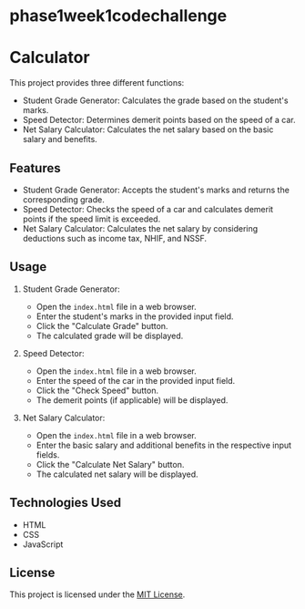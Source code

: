 # phase1week1codechallenge


# Calculator

This project provides three different functions:
- Student Grade Generator: Calculates the grade based on the student's marks.
- Speed Detector: Determines demerit points based on the speed of a car.
- Net Salary Calculator: Calculates the net salary based on the basic salary and benefits.

## Features

- Student Grade Generator: Accepts the student's marks and returns the corresponding grade.
- Speed Detector: Checks the speed of a car and calculates demerit points if the speed limit is exceeded.
- Net Salary Calculator: Calculates the net salary by considering deductions such as income tax, NHIF, and NSSF.

## Usage

1. Student Grade Generator:
   - Open the `index.html` file in a web browser.
   - Enter the student's marks in the provided input field.
   - Click the "Calculate Grade" button.
   - The calculated grade will be displayed.

2. Speed Detector:
   - Open the `index.html` file in a web browser.
   - Enter the speed of the car in the provided input field.
   - Click the "Check Speed" button.
   - The demerit points (if applicable) will be displayed.

3. Net Salary Calculator:
   - Open the `index.html` file in a web browser.
   - Enter the basic salary and additional benefits in the respective input fields.
   - Click the "Calculate Net Salary" button.
   - The calculated net salary will be displayed.

## Technologies Used

- HTML
- CSS
- JavaScript

## License

This project is licensed under the [MIT License](LICENSE).
